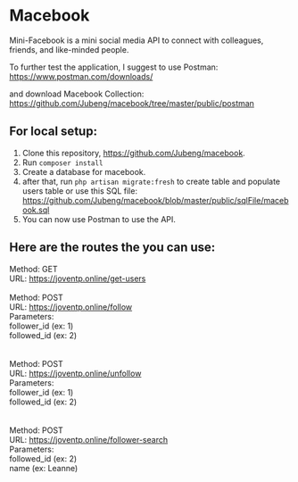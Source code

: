 # Macebook

Mini-Facebook is a mini social media API to connect with colleagues, friends, and like-minded people.

To further test the application, I suggest to use Postman: https://www.postman.com/downloads/

and download Macebook Collection: https://github.com/Jubeng/macebook/tree/master/public/postman

## For local setup:
1. Clone this repository, https://github.com/Jubeng/macebook.
2. Run `composer install`
3. Create a database for macebook.
4. after that, run `php artisan migrate:fresh` to create table and populate users table or use this SQL file: https://github.com/Jubeng/macebook/blob/master/public/sqlFile/macebook.sql
5. You can now use Postman to use the API.

## Here are the routes the you can use:
Method: GET <br />
URL: https://joventp.online/get-users
<br /><br />
Method: POST <br />
URL: https://joventp.online/follow<br />
Parameters:<br />
follower_id (ex: 1)<br />
followed_id (ex: 2)<br />
<br /><br />
Method: POST<br />
URL: https://joventp.online/unfollow<br />
Parameters:<br />
follower_id  (ex: 1)<br />
followed_id (ex: 2)<br />
<br /><br />
Method: POST<br />
URL: https://joventp.online/follower-search<br />
Parameters:<br />
followed_id  (ex: 2)<br />
name (ex: Leanne)<br />
